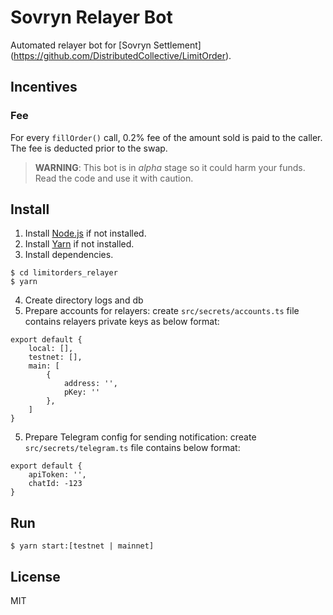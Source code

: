 # Sovryn Relayer Bot

Automated relayer bot for [Sovryn Settlement] (https://github.com/DistributedCollective/LimitOrder).

## Incentives
 
### Fee
For every `fillOrder()` call, 0.2% fee of the amount sold is paid to the caller. The fee is deducted prior to the swap.


> **WARNING**: This bot is in *alpha* stage so it could harm your funds. Read the code and use it with caution.


## Install
1. Install [Node.js](https://nodejs.org/en/download/) if not installed.
2. Install [Yarn](https://classic.yarnpkg.com/en/docs/install/#windows-stable) if not installed.
3. Install dependencies.
```shell script
$ cd limitorders_relayer
$ yarn
```
4. Create directory logs and db
5. Prepare accounts for relayers: create `src/secrets/accounts.ts` file contains relayers private keys as below format:
```
export default {
    local: [],
    testnet: [],
    main: [
        {
            address: '',
            pKey: ''
        },
    ]
}
```
5. Prepare Telegram config for sending notification: create `src/secrets/telegram.ts` file contains below format:
```
export default {
    apiToken: '',
    chatId: -123
}
```

## Run
```shell script
$ yarn start:[testnet | mainnet]
```

## License
MIT
